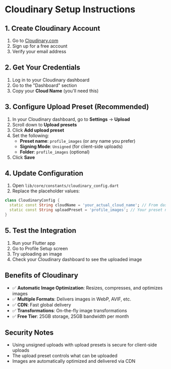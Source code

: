 # Cloudinary Setup Instructions

## 1. Create Cloudinary Account
1. Go to [Cloudinary.com](https://cloudinary.com)
2. Sign up for a free account
3. Verify your email address

## 2. Get Your Credentials
1. Log in to your Cloudinary dashboard
2. Go to the "Dashboard" section
3. Copy your **Cloud Name** (you'll need this)

## 3. Configure Upload Preset (Recommended)
1. In your Cloudinary dashboard, go to **Settings** → **Upload**
2. Scroll down to **Upload presets**
3. Click **Add upload preset**
4. Set the following:
   - **Preset name**: `profile_images` (or any name you prefer)
   - **Signing Mode**: `Unsigned` (for client-side uploads)
   - **Folder**: `profile_images` (optional)
5. Click **Save**

## 4. Update Configuration
1. Open `lib/core/constants/cloudinary_config.dart`
2. Replace the placeholder values:

```dart
class CloudinaryConfig {
  static const String cloudName = 'your_actual_cloud_name'; // From dashboard
  static const String uploadPreset = 'profile_images'; // Your preset name
}
```

## 5. Test the Integration
1. Run your Flutter app
2. Go to Profile Setup screen
3. Try uploading an image
4. Check your Cloudinary dashboard to see the uploaded image

## Benefits of Cloudinary
- ✅ **Automatic Image Optimization**: Resizes, compresses, and optimizes images
- ✅ **Multiple Formats**: Delivers images in WebP, AVIF, etc.
- ✅ **CDN**: Fast global delivery
- ✅ **Transformations**: On-the-fly image transformations
- ✅ **Free Tier**: 25GB storage, 25GB bandwidth per month

## Security Notes
- Using unsigned uploads with upload presets is secure for client-side uploads
- The upload preset controls what can be uploaded
- Images are automatically optimized and delivered via CDN
